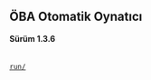 <h2> ÖBA Otomatik Oynatıcı </h2>
<b> Sürüm 1.3.6 </b>
<br><br><br>
<a href="/MehmetKLl/OBA-Otomatik-Oynatici/main/src/">
<code>run/</code>
</a>
